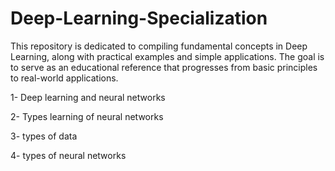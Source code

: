 # Deep-Learning-Specialization

This repository is dedicated to compiling fundamental concepts in Deep Learning, along with practical examples and simple applications.
The goal is to serve as an educational reference that progresses from basic principles to real-world applications.

1- Deep learning and neural networks  

2- Types learning of neural networks

3- types of data

4- types of neural networks
